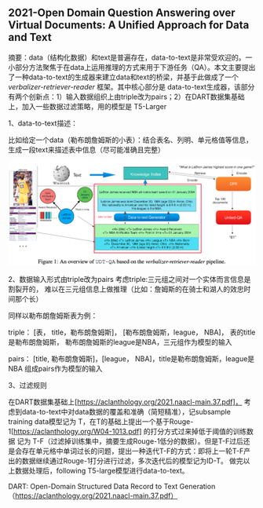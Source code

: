 ## 2021-Open Domain Question Answering over Virtual Documents: A Unified Approach for Data and Text

摘要：data（结构化数据）和text是普遍存在，data-to-text是非常受欢迎的。一小部分方法聚焦于在data上运用推理的方式来用于下游任务（QA）。本文主要提出了一种data-to-text的生成器来建立data和text的桥梁，并基于此做成了一个*verbalizer-retriever-reader* 框架。其中核心部分是 data-to-text生成器，该部分有两个创新点：1）输入数据组织上由triple改为pairs；2）在DART数据集基础上，加入一些数据过滤策略，用的模型是 T5-Larger



1、data-to-text描述：

比如给定一个data（勒布朗詹姆斯的小表）：结合表名、列明、单元格值等信息，生成一段text来描述表中信息（尽可能准确且完整） 

<img src="./pic/40906039b311b0b337c90e33a0d46486.png" style="zoom:100%;" align="mid"/>



2、数据输入形式由triple改为pairs
考虑triple:三元组之间对一个实体而言信息是割裂开的， 难以在三元组信息上做推理（比如：詹姆斯的在骑士和湖人的效忠时间那个长）

同样以勒布朗詹姆斯表为例： 

triple： [表， title，勒布朗詹姆斯]， [勒布朗詹姆斯，league， NBA]， 表的title是勒布朗詹姆斯， 勒布朗詹姆斯的league是NBA，三元组作为模型的输入

pairs： [title, 勒布朗詹姆斯]，[league， NBA]，title是勒布朗詹姆斯，league是NBA 组成pairs作为模型的输入


3、过滤规则

在DART数据集基础上[https://aclanthology.org/2021.naacl-main.37.pdf]， 考虑到data-to-text中对data数据的覆盖和准确（简短精准），记subsample training data模型记为 T，在T的基础上提出一个基于Rouge-1[https://aclanthology.org/W04-1013.pdf] 的打分方式过来掉低于阈值的训练数据 记为 T-F（过滤掉训练集中，摘要生成Rouge-1低分的数据）。但是T-F过后还是会存在单元格中单词过长的问题，提出一种迭代T-F的方式：即将上一轮T-F产出的数据继续通过Rouge-1打分进行过滤，多次迭代后的模型记为ID-T。 做完以上数据处理后，following T5-large模型进行data-to-text。



DART: Open-Domain Structured Data Record to Text Generation （https://aclanthology.org/2021.naacl-main.37.pdf）

